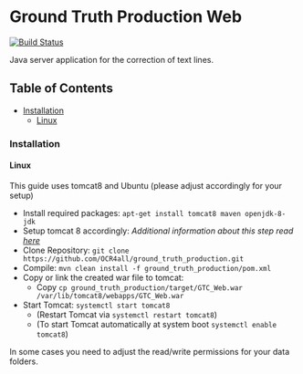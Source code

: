 # Ground Truth Production Web

[![Build Status](https://travis-ci.org/OCR4all/ground_truth_production.svg?branch=master)](https://travis-ci.org/OCR4all/ground_truth_production)

Java server application for the correction of text lines.

## Table of Contents
- [Installation](#installation)
  * [Linux](#linux)
  
### Installation

#### Linux
This guide uses tomcat8 and Ubuntu (please adjust accordingly for your setup)

* Install required packages:
	`apt-get install tomcat8 maven openjdk-8-jdk`
* Setup tomcat 8 accordingly:
 	_Additional information about this step read [here](https://tomcat.apache.org/tomcat-8.0-doc/setup.html)_
* Clone Repository:
	`git clone https://github.com/OCR4all/ground_truth_production.git`
* Compile:
	`mvn clean install -f ground_truth_production/pom.xml`
* Copy or link the created war file to tomcat:
	* Copy `cp ground_truth_production/target/GTC_Web.war /var/lib/tomcat8/webapps/GTC_Web.war`
* Start Tomcat:
	`systemctl start tomcat8`
	* (Restart Tomcat via `systemctl restart tomcat8`)
	* (To start Tomcat automatically at system boot `systemctl enable tomcat8`)
 
In some cases you need to adjust the read/write permissions for your data folders.      

